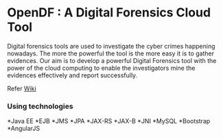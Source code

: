 OpenDF : A Digital Forensics Cloud Tool
======

Digital forensics tools are used to investigate the cyber crimes happening nowadays. The more the powerful the tool is the more easy it is to gather evidences. Our aim is to develop a powerful Digital Forensics tool with the power of the cloud computing to enable the investigators mine the evidences effectively and report successfully.

Refer [Wiki](https://github.com/scorelab/OpenDF/wiki) 

### Using technologies
*Java EE
*EJB
*JMS
*JPA
*JAX-RS
*JAX-B
*JNI
*MySQL
*Bootstrap
*AngularJS

